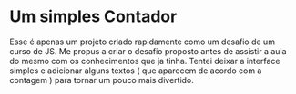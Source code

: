 # Um simples Contador

Esse é apenas um projeto criado rapidamente como um desafio de um curso de JS. 
Me propus a criar o desafio proposto antes de assistir a aula do mesmo com os conhecimentos que ja tinha. Tentei deixar a interface simples e adicionar alguns textos ( que aparecem de acordo com a contagem ) para tornar um pouco mais divertido.